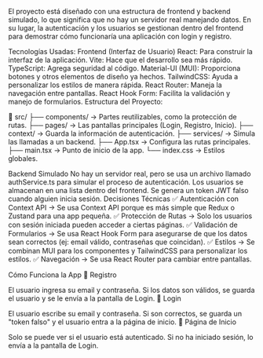 El proyecto está diseñado con una estructura de frontend y backend simulado, lo que significa que no hay un servidor real manejando datos. En su lugar, la autenticación y los usuarios se gestionan dentro del frontend para demostrar cómo funcionaría una aplicación con login y registro.

Tecnologías Usadas:
Frontend (Interfaz de Usuario)
React: Para construir la interfaz de la aplicación.
Vite: Hace que el desarrollo sea más rápido.
TypeScript: Agrega seguridad al código.
Material-UI (MUI): Proporciona botones y otros elementos de diseño ya hechos.
TailwindCSS: Ayuda a personalizar los estilos de manera rápida.
React Router: Maneja la navegación entre pantallas.
React Hook Form: Facilita la validación y manejo de formularios.
Estructura del Proyecto:



📂 src/
├── components/ → Partes reutilizables, como la protección de rutas.
├── pages/ → Las pantallas principales (Login, Registro, Inicio).
├── context/ → Guarda la información de autenticación.
├── services/ → Simula las llamadas a un backend.
├── App.tsx → Configura las rutas principales.
├── main.tsx → Punto de inicio de la app.
└── index.css → Estilos globales.

Backend Simulado
No hay un servidor real, pero se usa un archivo llamado authService.ts para simular el proceso de autenticación.
Los usuarios se almacenan en una lista dentro del frontend.
Se genera un token JWT falso cuando alguien inicia sesión.
Decisiones Técnicas
✅ Autenticación con Context API → Se usa Context API porque es más simple que Redux o Zustand para una app pequeña.
✅ Protección de Rutas → Solo los usuarios con sesión iniciada pueden acceder a ciertas páginas.
✅ Validación de Formularios → Se usa React Hook Form para asegurarse de que los datos sean correctos (ej: email válido, contraseñas que coincidan).
✅ Estilos → Se combinan MUI para los componentes y TailwindCSS para personalizar los estilos.
✅ Navegación → Se usa React Router para cambiar entre pantallas.

Cómo Funciona la App
🔹 Registro

El usuario ingresa su email y contraseña.
Si los datos son válidos, se guarda el usuario y se le envía a la pantalla de Login.
🔹 Login

El usuario escribe su email y contraseña.
Si son correctos, se guarda un "token falso" y el usuario entra a la página de inicio.
🔹 Página de Inicio

Solo se puede ver si el usuario está autenticado.
Si no ha iniciado sesión, lo envía a la pantalla de Login.
